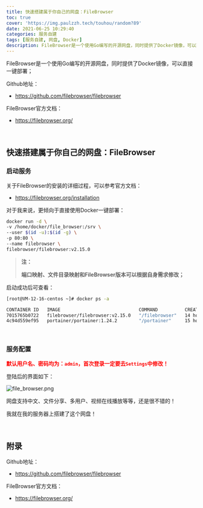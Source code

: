 ```yaml
---
title: 快速搭建属于你自己的网盘：FileBrowser
toc: true
cover: 'https://img.paulzzh.tech/touhou/random?89'
date: 2021-06-25 10:29:40
categories: 服务自建
tags: [服务自建, 网盘, Docker]
description: FileBrowser是一个使用Go编写的开源网盘，同时提供了Docker镜像，可以直接一键部署；
---
```




FileBrowser是一个使用Go编写的开源网盘，同时提供了Docker镜像，可以直接一键部署；

Github地址：

-   https://github.com/filebrowser/filebrowser

FileBrowser官方文档：

-   https://filebrowser.org/

<br/>

<!--more-->

## **快速搭建属于你自己的网盘：FileBrowser**

### **启动服务**

关于FileBrowser的安装的详细过程，可以参考官方文档：

-   https://filebrowser.org/installation

对于我来说，更倾向于直接使用Docker一键部署：

```bash
docker run -d \
-v /home/docker/file_browser:/srv \
--user $(id -u):$(id -g) \
-p 80:80 \
--name filebrowser \
filebrowser/filebrowser:v2.15.0
```

>   **注：**
>
>   **端口映射、文件目录映射和FileBrowser版本可以根据自身需求修改；**

启动成功后可查看：

```bash
[root@VM-12-16-centos ~]# docker ps -a

CONTAINER ID   IMAGE                             COMMAND          CREATED        STATUS                  PORTS                     NAMES
7015765b0722   filebrowser/filebrowser:v2.15.0   "/filebrowser"   14 hours ago   Up 14 hours (healthy)   0.0.0.0:80->80/tcp     filebrowser
4c94d559ef95   portainer/portainer:1.24.2        "/portainer"     15 hours ago   Up 15 hours             0.0.0.0:9000->9000/tcp   portainer
```

<br/>

### **服务配置**

<font color="#f00">**默认用户名、密码均为：`admin`，首次登录一定要去`Settings`中修改！**</font>

登陆后的界面如下：

![file_browser.png](https://raw.fastgit.org/JasonkayZK/blog_static/master/images/file_browser.png)

网盘支持中文、文件分享、多用户、视频在线播放等等，还是很不错的！

我就在我的服务器上搭建了这个网盘！

<br/>

## **附录**

Github地址：

-   https://github.com/filebrowser/filebrowser

FileBrowser官方文档：

-   https://filebrowser.org/


<br/>
